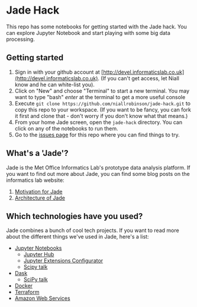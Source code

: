 # Jade Hack
This repo has some notebooks for getting started with the Jade hack. You can explore Jupyter Notebook and start playing with some big data processing.

## Getting started
1. Sign in with your github account at [http://devel.informaticslab.co.uk](http://devel.informaticslab.co.uk). (If you can't get access, let Niall know and he can white-list you).
1. Click on "New" and choose "Terminal" to start a new terminal. You may want to type "bash" *enter* at the terminal to get a more useful console
1. Execute `git clone https://github.com/niallrobinson/jade-hack.git` to copy this repo to your workspace. (If you want to be fancy, you can fork it first and clone that - don't worry if you don't know what that means.)
1. From your home Jade screen, open the `jade-hack` directory. You can click on any of the notebooks to run them.
1. Go to the [issues page](https://github.com/niallrobinson/jade-hack/issues) for this repo where you can find things to try.

## What's a 'Jade'?
Jade is the Met Office Informatics Lab's prototype data analysis platform. If you want to find out more about Jade, you can find some blog posts on the informatics lab website:

 1. [Motivation for Jade](http://www.informaticslab.co.uk/projects/jade.html)
 1. [Architecture of Jade](http://www.informaticslab.co.uk/projects/jade.html)

## Which technologies have you used?
Jade combines a bunch of cool tech projects. If you want to read more about the different things we've used in Jade, here's a list:

* [Jupyter Notebooks](http://jupyter.org/)
    * [Jupyter Hub](https://jupyterhub.readthedocs.io/en/latest/)
    * [Jupyter Extensions Configurator](https://github.com/ipython-contrib/jupyter_contrib_nbextensions)
    * [Scipy talk](https://www.youtube.com/watch?v=Ejh0ftSjk6g)
* [Dask](http://dask.pydata.org/en/latest/)
    * [SciPy talk](https://www.youtube.com/watch?v=PAGjm4BMKlk)
* [Docker](https://www.docker.com/)
* [Terraform](https://www.terraform.io/)
* [Amazon Web Services](https://aws.amazon.com/)
